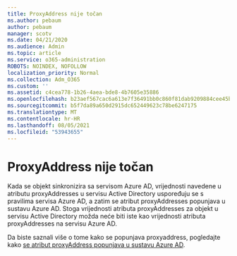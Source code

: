 ```yaml
---
title: ProxyAddress nije točan
ms.author: pebaum
author: pebaum
manager: scotv
ms.date: 04/21/2020
ms.audience: Admin
ms.topic: article
ms.service: o365-administration
ROBOTS: NOINDEX, NOFOLLOW
localization_priority: Normal
ms.collection: Adm_O365
ms.custom: ''
ms.assetid: c4cea778-1b26-4aea-bde8-4b7605e35886
ms.openlocfilehash: b23aef567cac6a613e7f36491bb0c860f81dab9209884cee45b717f1011952f9
ms.sourcegitcommit: b5f7da89a650d2915dc652449623c78be6247175
ms.translationtype: MT
ms.contentlocale: hr-HR
ms.lasthandoff: 08/05/2021
ms.locfileid: "53943655"
---
```

# <a name="proxyaddress-incorrect"></a>ProxyAddress nije točan

Kada se objekt sinkronizira sa servisom Azure AD, vrijednosti navedene u atributu proxyAddresses u servisu Active Directory uspoređuju se s pravilima servisa Azure AD, a zatim se atribut proxyAddresses popunjava u sustavu Azure AD. Stoga vrijednosti atributa proxyAddresses za objekt u servisu Active Directory možda neće biti iste kao vrijednosti atributa proxyAddresses na servisu Azure AD.
  
Da biste saznali više o tome kako se popunjava proxyaddress, pogledajte kako [se atribut proxyAddress popunjava u sustavu Azure AD](https://support.microsoft.com/help/3190357/how-the-proxyaddresses-attribute-is-populated-in-azure-ad).
  

